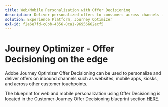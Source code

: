 ```yaml
---
title: Web/Mobile Personalization with Offer Decisioning
description: Deliver personalized offers to consumers across channels including kiosks and agent assisted experiences.
solution: Experience Platform, Journey Optimizer
exl-id: f2a6e7fd-c8bb-4356-8ca1-96956662ecf5
---
```

# Journey Optimizer - Offer Decisioning on the edge

Adobe Journey Optimizer Offer Decisioning can be used to personalize and deliver offers on inbound channels such as websites, mobile apps, kiosks, and across other customer touchpoints.

The blueprint for web and mobile personalization using Offer Decisioning is located in the Customer Journey Offer Decisioning blueprint section [HERE](../customer-journeys/offer_decisioning/offers-edge.md).
